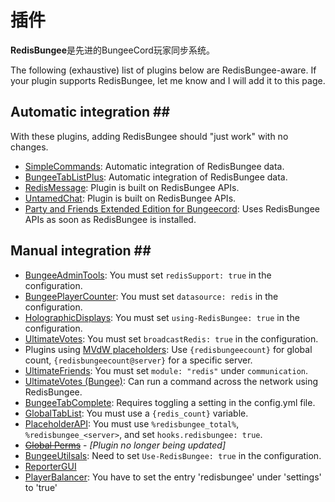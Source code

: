 # 插件

**RedisBungee**是先进的BungeeCord玩家同步系统。

The following \(exhaustive\) list of plugins below are RedisBungee-aware. If your plugin supports RedisBungee, let me know and I will add it to this page.

## Automatic integration \#\#

With these plugins, adding RedisBungee should "just work" with no changes.

* [SimpleCommands](http://www.spigotmc.org/resources/simplecommands.289/): Automatic integration of RedisBungee data.
* [BungeeTabListPlus](http://www.spigotmc.org/resources/bungeetablistplus.313/): Automatic integration of RedisBungee data.
* [RedisMessage](http://www.spigotmc.org/resources/redismessage.9260/): Plugin is built on RedisBungee APIs.
* [UntamedChat](http://www.spigotmc.org/resources/untamedchat.2520/): Plugin is built on RedisBungee APIs.
* [Party and Friends Extended Edition for Bungeecord](https://www.spigotmc.org/resources/party-and-friends-extended-edition-for-bungeecord-example-server-hexagonmc-eu.10123/): Uses RedisBungee APIs as soon as RedisBungee is installed.

## Manual integration \#\#

* [BungeeAdminTools](http://www.spigotmc.org/resources/bungee-admin-tools.444/): You must set `redisSupport: true` in the configuration.
* [BungeePlayerCounter](http://www.spigotmc.org/resources/bungeeplayercounter.269/): You must set `datasource: redis` in the configuration.
* [HolographicDisplays](http://dev.bukkit.org/bukkit-plugins/holographic-displays/): You must set `using-RedisBungee: true` in the configuration.
* [UltimateVotes](http://www.spigotmc.org/resources/ultimatevotes-1-8-spigot-bungeecord.516/): You must set `broadcastRedis: true` in the configuration.
* Plugins using [MVdW placeholders](http://www.spigotmc.org/wiki/mvdw-placeholders/): Use `{redisbungeecount}` for global count, `{redisbungeecount@server}` for a specific server.
* [UltimateFriends](http://www.spigotmc.org/resources/ultimate-friends.3964/): You must set `module: "redis"` under `communication`.
* [UltimateVotes \(Bungee\)](http://www.spigotmc.org/resources/ultimatevotes-1-8-spigot-bungeecord-uuid.516/): Can run a command across the network using RedisBungee.
* [BungeeTabComplete](http://www.spigotmc.org/resources/bungeetabcomplete.7328/): Requires toggling a setting in the config.yml file.
* [GlobalTabList](http://www.spigotmc.org/resources/globaltablist.1117/): You must use a `{redis_count}` variable.
* [PlaceholderAPI](https://www.spigotmc.org/resources/placeholderapi.6245/): You must use `%redisbungee_total%`, `%redisbungee_<server>`, and set `hooks.redisbungee: true`.
* [~~Global Perms~~](https://www.spigotmc.org/resources/global-perms.9932/) - _\[Plugin no longer being updated\]_
* [BungeeUtilsals](https://www.spigotmc.org/resources/bungeeutilisals.7865/): Need to set `Use-RedisBungee: true` in the configuration.
* [ReporterGUI](https://www.spigotmc.org/resources/reportergui.8596/)
* [PlayerBalancer](https://www.spigotmc.org/resources/10788/): You have to set the entry 'redisbungee' under 'settings' to 'true'


